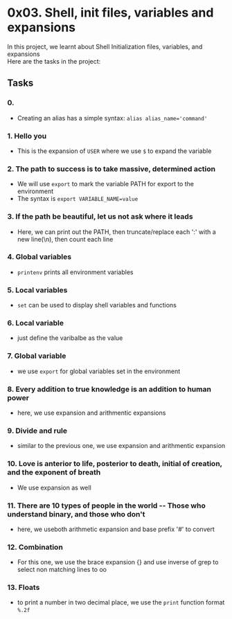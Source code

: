# 0x03. Shell, init files, variables and expansions
In this project, we learnt about Shell Initialization files, variables, and expansions <br>
Here are the tasks in the project:

## Tasks
### 0. <o>
- Creating an alias has a simple syntax: ``alias alias_name='command'``

### 1. Hello you
- This is the expansion of ``USER`` where we use ``$`` to expand the variable

### 2. The path to success is to take massive, determined action
- We will use ``export`` to mark the variable PATH for export to the environment
- The syntax is ``export VARIABLE_NAME=value``

### 3. If the path be beautiful, let us not ask where it leads
- Here, we can print out the PATH, then truncate/replace each ':' with a new line(\n), then count each line

### 4. Global variables
- ``printenv`` prints all environment variables

### 5. Local variables
- ``set`` can be used to display shell variables and functions

### 6. Local variable
- just define the varibalbe as the value

### 7. Global variable
- we use ``export`` for global variables set in the environment

### 8. Every addition to true knowledge is an addition to human power
- here, we use expansion and arithmentic expansions

### 9. Divide and rule
- similar to the previous one, we use expansion and arithmentic expansion

### 10. Love is anterior to life, posterior to death, initial of creation, and the exponent of breath
- We use expansion as well

### 11. There are 10 types of people in the world -- Those who understand binary, and those who don't
- here, we useboth arithmetic expansion and base prefix '#' to convert

### 12. Combination
- For this one, we use the brace expansion {} and use inverse of grep to select non matching lines to oo

### 13. Floats
- to print a number in two decimal place, we use the ``print`` function format ``%.2f``
